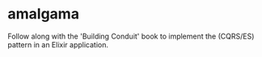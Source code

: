 # amalgama
Follow along with the 'Building Conduit' book to implement the (CQRS/ES) pattern in an Elixir application.
